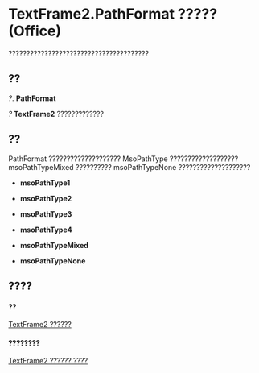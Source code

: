 
# TextFrame2.PathFormat ????? (Office)

???????????????????????????????????????


## ??

 _?_. **PathFormat**

 _?_ **TextFrame2** ?????????????


## ??

PathFormat ???????????????????? MsoPathType ??????????????????? msoPathTypeMixed ?????????? msoPathTypeNone ????????????????????


-  **msoPathType1**
    
-  **msoPathType2**
    
-  **msoPathType3**
    
-  **msoPathType4**
    
-  **msoPathTypeMixed**
    
-  **msoPathTypeNone**
    

## ????


#### ??


[TextFrame2 ??????](d2903007-70d4-0b98-e617-96fb2df26975.md)
#### ????????


[TextFrame2 ?????? ????](http://msdn.microsoft.com/library/35130cda-066c-ba5c-b7ec-672c0746ea76%28Office.15%29.aspx)